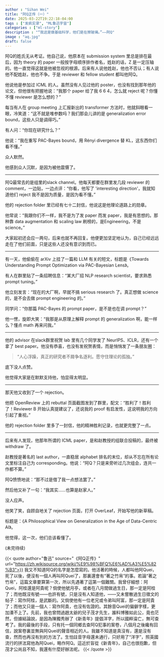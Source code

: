 ```yaml
---
author : "Sihan Wei"
title: "阿Q正传（一）"
date: 2025-03-22T19:22:18-04:00
tags : ["发疯实录", "ML鲁迅宇宙"]
categories : ["ml-story"]
description : "“我这是做基础科学，他们是在擦玻璃。”——阿Q"
image : "aq.jpg"
draft: false
---
```



阿Q的姓氏无从考证。他自己说，他原本在 submission system 里总是排在最后，因为 theory 的 paper 一般按字母顺序排作者名，姓赵的话，Z 是一定压轴的。他一直觉得这就是他被忽视的根源。后来有人说他姓赵，他也不否认；有人说他不配姓赵，他也不争。于是 reviewer 和 fellow student 都叫他阿Q。

他说他是参加过 ICML 的人。虽然没有人见过他的 poster，也没有找到那年他的论文，但他很有把握地说：“我那个 paper 给了我 6 6 4，怎么就 reject 呢？你懂不懂 reviewer 是怎么想的？”

每当有人在 group meeting 上汇报新出的 transformer 方法时，他就斜眼看一眼，冷笑道：“这不就是堆参数吗？我们那会儿讲的是 generalization error bound，这些人只是调得巧。”

有人问：“你现在研究什么？”

他说：“我在重写 PAC-Bayes bound，用 Rényi divergence 替 KL，这东西你们看不懂。”

众人默然。

他感到众人沉默，是因为被他震慑了。

---

阿Q最常去的是组里的slack channel。他每天都要在群里发几段 reviewer 的 comment，一边贴，一边点评：“你看，他写了 'interesting direction'，我就知道他们 reject 我不是因为质量，是因为看不懂。”

他的 rejection folder 里已经有七十二封信，他说这是他理论道路上的勋章。

他常说：“我跟你们不一样，我不是为了发 paper 而发 paper，我是有思想的。那种靠 data augmentation 和 scaling law 刷榜的，是Engineering，不是 science。”

大家起初还会应一两句，后来也就不再回复。他便更加坚定地认为，自己已经远远走在了他们前面，只是这些人还没有意识到而已。

---

有一天，他偷偷在 arXiv 上挂了一篇和 LLM 有关的短文，标题是《Towards Understanding Prompt Optimization via PAC-Bayesian Lens》。

有人在群里贴了一条招聘信息：“某大厂招 NLP research scientist，要求熟悉 prompt tuning。”

他立刻发言：“现在的大厂啊，早就不搞 serious research 了。真正想做 science 的，是不会去做 prompt engineering 的。”

同学问：“你那篇 PAC-Bayes 的 prompt paper，是不是也在调 prompt？”

他一愣，旋即大笑：“我那是从原理上解释 prompt 的 generalization 啊，能一样么？懂点 math 再来问我。”

---

他的 advisor 在slack群里祝贺 lab 里有几个同学发了 NeurIPS、ICLR，还有一个拿了 best paper。他没有恭喜，也没有发祝贺表情，而是悄悄发了一条朋友圈：

> “人心浮躁，真正的研究者不屑争名逐利。愿守住理论的孤独。”

底下没人点赞。

他觉得大家是在默默支持他，怕显得太明显。

---

那天他又收到了一个 rejection。

他把 OpenReview 上的 rebuttal 页面截图发到了群里，配文：“胜利了！胜利了！Reviewer B 开始认真提建议了，还说我的 proof 有启发性，这说明我的方向引起了重视。”

他的 rejection folder 里多了一封信，他的精神胜利记录，也就更完整了一点。

---

后来有人发现，他那年所谓的 ICML paper，是和赵教授的组联合投稿的，最终被 withdraw 了。

赵教授是著名的 last author，一直稳居 alphabet 排名的末位，却从不忘在所有论文里标注自己为 corresponding。他说：“阿Q？只是来旁听过几次组会，连共一作都不算。”

阿Q愤愤地说：“那不过是借了我一点想法罢了。”

然后他又补了一句：“我其实……也算是赵家人。”

没人应声。

他笑了笑，自顾自地关了 rejection 页面，打开 OverLeaf，开始写他的新草稿。

标题是：《A Philosophical View on Generalization in the Age of Data-Centric AI》。

他觉得，这一次，他们总该看懂了。

(未完待续)


{{< quote author="鲁迅" source="《阿Q正传》" url="https://zh.wikisource.org/wiki/%E9%98%BFQ%E6%AD%A3%E5%82%B3">}}
我又不知道阿Q的名字是怎麼寫的。他活著的時候，人都叫他阿Quei，死了以後，便沒有一個人再叫阿Quei了，那裏還會有“著之竹帛”的事。若論“著之竹帛”，這篇文章要算第一次，所以先遇著了這第一個難關。我曾仔細想：阿Quei，阿桂還是阿貴呢？倘使他號月亭，或者在八月間做過生日，那一定是阿桂了；而他既沒有號——也許有號，只是沒有人知道他，——又未嘗散過生日徵文的帖子：寫作阿桂，是武斷的。又倘使他有一位老兄或令弟叫阿富，那一定是阿貴了；而他又只是一個人：寫作阿貴，也沒有佐證的。其餘音Quei的偏僻字樣，更加湊不上了。先前，我也曾問過趙太爺的兒子茂才先生，誰料博雅如此公，竟也茫然，但據結論說，是因為陳獨秀辦了《新青年》提倡洋字，所以國粹淪亡，無可查考了。我的最後的手段，只有托一個同鄉去查阿Q犯事的案卷，八個月之後纔有回信，說案卷裏並無與阿Quei的聲音相近的人。我雖不知道是真沒有，還是沒有查，然而也再沒有別的方法了。生怕註音字母還未通行，只好用了“洋字”，照英國流行的拼法寫他為阿Quei，略作阿Q。這近於盲從《新青年》，自己也很抱歉，但茂才公尚且不知，我還有什麼好辦法呢。
{{< /quote >}}
